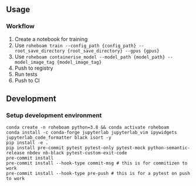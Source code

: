 ## Usage

### Workflow

1. Create a notebook for training
2. Use `roheboam train --config_path {config_path} --root_save_directory {root_save_directory} --gpus {gpus}`
3. Use `roheboam containerise_model --model_path {model_path} --model_image_tag {model_image_tag}`
4. Push to registry
5. Run tests
6. Push to CI

## Development

### Setup development environment

```
conda create -n roheboam python=3.8 && conda activate roheboam
conda install -c conda-forge jupyterlab jupyterlab_vim ipywidgets jupyterlab_code_formatter black isort -y
pip install -e .
pip install pre-commit pytest pytest-only pytest-mock python-semantic-release nbdev nb-black pytest-custom-exit-code
pre-commit install
pre-commit install --hook-type commit-msg # this is for commitizen to work
pre-commit install --hook-type pre-push # this is for a pytest on push to work
```
